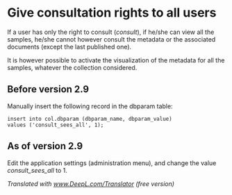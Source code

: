 # Give consultation rights to all users

If a user has only the right to consult (*consult*), if he/she can view all the samples, he/she cannot however consult the metadata or the associated documents (except the last published one).

It is however possible to activate the visualization of the metadata for all the samples, whatever the collection considered.

## Before version 2.9

Manually insert the following record in the dbparam table:

~~~
insert into col.dbparam (dbparam_name, dbparam_value)
values ('consult_sees_all', 1);
~~~

## As of version 2.9

Edit the application settings (administration menu), and change the value *consult_sees_all* to 1.


*Translated with www.DeepL.com/Translator (free version)*